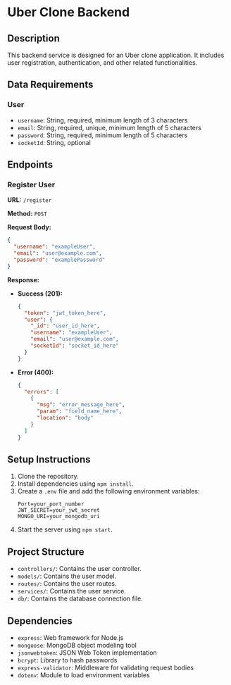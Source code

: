 # Uber Clone Backend

## Description
This backend service is designed for an Uber clone application. It includes user registration, authentication, and other related functionalities.

## Data Requirements
### User
- `username`: String, required, minimum length of 3 characters
- `email`: String, required, unique, minimum length of 5 characters
- `password`: String, required, minimum length of 5 characters
- `socketId`: String, optional

## Endpoints

### Register User
**URL:** `/register`

**Method:** `POST`

**Request Body:**
```json
{
  "username": "exampleUser",
  "email": "user@example.com",
  "password": "examplePassword"
}
```

**Response:**
- **Success (201):**
  ```json
  {
    "token": "jwt_token_here",
    "user": {
      "_id": "user_id_here",
      "username": "exampleUser",
      "email": "user@example.com",
      "socketId": "socket_id_here"
    }
  }
  ```
- **Error (400):**
  ```json
  {
    "errors": [
      {
        "msg": "error_message_here",
        "param": "field_name_here",
        "location": "body"
      }
    ]
  }
  ```

## Setup Instructions
1. Clone the repository.
2. Install dependencies using `npm install`.
3. Create a `.env` file and add the following environment variables:
   ```
   Port=your_port_number
   JWT_SECRET=your_jwt_secret
   MONGO_URI=your_mongodb_uri
   ```
4. Start the server using `npm start`.

## Project Structure
- `controllers/`: Contains the user controller.
- `models/`: Contains the user model.
- `routes/`: Contains the user routes.
- `services/`: Contains the user service.
- `db/`: Contains the database connection file.

## Dependencies
- `express`: Web framework for Node.js
- `mongoose`: MongoDB object modeling tool
- `jsonwebtoken`: JSON Web Token implementation
- `bcrypt`: Library to hash passwords
- `express-validator`: Middleware for validating request bodies
- `dotenv`: Module to load environment variables
